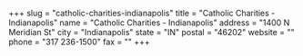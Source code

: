 +++
slug = "catholic-charities-indianapolis"
title = "Catholic Charities - Indianapolis"
name = "Catholic Charities - Indianapolis"
address = "1400 N Meridian St"
city = "Indianapolis"
state = "IN"
postal = "46202"
website = ""
phone = "317 236-1500"
fax = ""
+++
